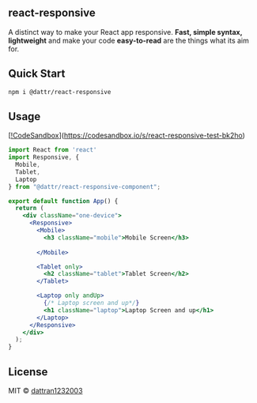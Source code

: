 ## react-responsive
A distinct way to make your React app responsive. **Fast, simple syntax, lightweight** and make your code **easy-to-read** are the things what its aim for.

## Quick Start

```bash
npm i @dattr/react-responsive
```
## Usage
[[!CodeSandbox](https://img.shields.io/badge/Open%20In-codeSandbox-blue)](https://codesandbox.io/s/react-responsive-test-bk2ho)

```jsx
import React from 'react'
import Responsive, {
  Mobile,
  Tablet,
  Laptop
} from "@dattr/react-responsive-component";

export default function App() {
  return (
    <div className="one-device">
      <Responsive>
        <Mobile>
          <h3 className="mobile">Mobile Screen</h3>
          
        </Mobile>

        <Tablet only>
          <h2 className="tablet">Tablet Screen</h2>
        </Tablet>

        <Laptop only andUp>
          {/* Laptop screen and up*/}
          <h1 className="laptop">Laptop Screen and up</h1>
        </Laptop>
      </Responsive>
    </div>
  );
}

```

## License

MIT © [dattran1232003](https://github.com/dattran1232003)
